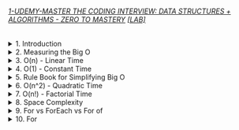 ###### [1-UDEMY-MASTER THE CODING INTERVIEW: DATA STRUCTURES + ALGORITHMS - ZERO TO MASTERY](https://www.udemy.com/course/master-the-coding-interview-data-structures-algorithms/) [[LAB]](/courses/ai/1.md)

<details>
  <summary>1. Introduction </summary>

# Introduction

```jsbs
Data Structures:
- Arrays
- Stacks
- Queues
- Linked List
- Trees
- Tries
- Graphs
- Hash Tables

Algorithms:
- Sorting
- Dynamic Programming
- BFS and DFS (Searching)
- Recursion
```

<img width="1089" alt="image" src="https://github.com/omeatai/My-Tutorials/assets/32337103/7f5ca60c-29c8-4305-8efe-856328fe0b11">
<img width="1266" alt="image" src="https://github.com/omeatai/My-Tutorials/assets/32337103/c1a27b98-e0a5-465c-8315-67904460777c">

# Interview Session - https://youtu.be/XKu_SEDAykw

<img width="1157" alt="image" src="https://github.com/omeatai/My-Tutorials/assets/32337103/d6495736-8b0c-428e-9d35-8287b0ef0466">

# Interview Cheat Sheet

<img width="1157" alt="image" src="https://github.com/omeatai/My-Tutorials/assets/32337103/6c7edd7c-d636-4ed6-b786-6f046e76b9ac">
<img width="1157" alt="image" src="https://github.com/omeatai/My-Tutorials/assets/32337103/79fc2d87-1f5d-4526-ba41-f68ebda852d7">
<img width="1157" alt="image" src="https://github.com/omeatai/My-Tutorials/assets/32337103/85f19476-bd23-4cf7-9997-14cda646d6ae">
<img width="1157" alt="image" src="https://github.com/omeatai/My-Tutorials/assets/32337103/1a8c0813-356b-428f-b78a-56bf24be1910">
<img width="1157" alt="image" src="https://github.com/omeatai/My-Tutorials/assets/32337103/ffb24457-7309-4972-8e29-aebe709c87d2">
<img width="1157" alt="image" src="https://github.com/omeatai/My-Tutorials/assets/32337103/57f75417-f507-4642-834f-b28e8312fe65">
<img width="1157" alt="image" src="https://github.com/omeatai/My-Tutorials/assets/32337103/1a8f742e-a883-4df1-85e8-ee9c2a8d3634">

# #END </details>

<details>
  <summary>2. Measuring the Big O </summary>

# Measuring the Big O

<img width="1266" alt="image" src="https://github.com/omeatai/My-Tutorials/assets/32337103/dda2dee4-a8bd-4936-80b2-03c460f2205b">

# Example 1:

```js
const nemo = ['nemo'];

function findNemo(array) {
  for (let i = 0; i < array.length; i++) {
    if (array[i] === 'nemo') {
      console.log('Found NEMO!');
    }
  }
}

findNemo(nemo);
```

<img width="1266" alt="image" src="https://github.com/omeatai/My-Tutorials/assets/32337103/2c40ecbb-8a35-492a-a9ea-b83f2c691341">

# Example 2: Big O and Scalabnility

```js
const nemo = ['nemo'];

function findNemo(array) {
  for (let i = 0; i < array.length; i++) {
    if (array[i] === 'nemo') {
      console.log('Found NEMO!');
    }
  }
}

function findNemo2(array) {
  let t0 = performance.now();
  for (let i = 0; i < array.length; i++) {
    if (array[i] === 'nemo') {
      console.log('Found NEMO!');
    }
  }
  let t1 = performance.now();
  console.log('Call to find Nemo took ' + (t1 - t0) + ' milliseconds');
}

findNemo2(nemo);
```

<img width="1266" alt="image" src="https://github.com/omeatai/My-Tutorials/assets/32337103/3cc3cc12-9d4a-4dd1-bb4d-d0edea9e631a">

# Example 3:

```js
const nemo = ['nemo'];

const large = new Array(1000).fill('nemo');

function findNemo(array) {
  for (let i = 0; i < array.length; i++) {
    if (array[i] === 'nemo') {
      console.log('Found NEMO!');
    }
  }
}

function findNemo2(array) {
  let t0 = performance.now();
  for (let i = 0; i < array.length; i++) {
    if (array[i] === 'nemo') {
      console.log('Found NEMO!');
    }
  }
  let t1 = performance.now();
  console.log('Call to find Nemo took ' + (t1 - t0) + ' milliseconds');
}

findNemo2(large);
```

<img width="1266" alt="image" src="https://github.com/omeatai/My-Tutorials/assets/32337103/7530a16e-44f7-4ded-8671-734a2cedd0c6">

# #END </details>

<details>
  <summary>3. O(n) - Linear Time </summary>

# O(n) - Linear Time

# Example 1:

```js
const nemo = ['nemo'];

const large = new Array(5).fill('nemo');

function findNemo(array) {
  let count = 0;
  for (let i = 0; i < array.length; i++) {
    if (array[i] === 'nemo') {
      console.log('Found NEMO!');
    }
    count += 1;
  }
  console.log(`O(${count})`)
}

findNemo(large); // O(n) ----> Linear Time
```

<img width="1266" alt="image" src="https://github.com/omeatai/My-Tutorials/assets/32337103/4d49bd0d-69f6-4dc6-acb7-8eb1e194448b">

# Example 2:

```js
// What is the Big O of the below function? (Hint, you may want to go line by line)
function funChallenge(input) {
  let a = 10; // O(1)
  a = 50 + 3; // O(1)

  for (let i = 0; i < input.length; i++) { // O(n)
    anotherFunction(); // O(n)
    let stranger = true; // O(n)
    a++; // O(n)
  }
  return a; // O(1)
}

function anotherFunction() {
  return 60 + 5;
}

console.log(funChallenge([1, 2, 3, 4, 5])) // O(3 + 4n) ---> O(n)
```

<img width="1316" alt="image" src="https://github.com/omeatai/My-Tutorials/assets/32337103/f1e8e60b-548f-4d0d-aac2-1ec992d5a533">

# Example 3:

```js
// What is the Big O of the below function? (Hint, you may want to go line by line)
function anotherFunChallenge(input) {
  let a = 5; // O(1)
  let b = 10; // O(1)
  let c = 50; // O(1)
  for (let i = 0; i < input; i++) { // O(n)
    let x = i + 1; // O(n)
    let y = i + 2; // O(n)
    let z = i + 3; // O(n)
  }
  for (let j = 0; j < input; j++) { // O(n)
    let p = j * 2; // O(n)
    let q = j * 2; // O(n)
  }
  let whoAmI = "I don't know"; // O(1)
}

anotherFunChallenge([1, 2, 3, 4, 5]) // O(4 + 7n) ----> O(n)
```

# #END </details>

<details>
  <summary>4. O(1) - Constant Time </summary>

# O(1) - Constant Time

# Example 1:

```js
const boxes = [0, 1, 2, 3, 4, 5];

function logFirstTwoBoxes(boxes) {
  console.log(boxes[0]); // 0(1)
  console.log(boxes[1]); // 0(1)
}

logFirstTwoBoxes(boxes)  // O(1) ----> Constant Time
```

<img width="1316" alt="image" src="https://github.com/omeatai/My-Tutorials/assets/32337103/0b9d7f2d-d4d4-4934-8b75-40943d0951ac">

# #END </details>

<details>
  <summary>5. Rule Book for Simplifying Big O </summary>

# Rule Book for Simplifying Big O

- Rule 1: Worst Case - Big O always looks for the worse case scenerio.
- Rule 2: Remove Constants - Always drop the contants
- Rule 3: Different terms for inputs - Always keep loops for different Arrays as different O notations eg. O(n + a)
- Rule 4: Drop Non Dominants - Dominants are notations with higher occurence compared to its Big O counterpart.

<img width="1313" alt="image" src="https://github.com/omeatai/My-Tutorials/assets/32337103/5d405b0e-80c7-4a0c-9581-3532258ed2a0">

# Cheat Sheet

<img width="1313" alt="image" src="https://github.com/omeatai/My-Tutorials/assets/32337103/310fc765-7f75-4f91-98a0-f4e1bab31bdf">
<img width="1313" alt="image" src="https://github.com/omeatai/My-Tutorials/assets/32337103/0925db37-c7e0-4553-a255-dc9bfe591871">

# #END </details>

<details>
  <summary>6. O(n^2) - Quadratic Time </summary>

# O(n^2) - Quadratic Time

# Example 1:

```js
//Log all pairs of array

const boxes = ['a', 'b', 'c', 'd', 'e'];
function logAllPairsOfArray(array) {
  for (let i = 0; i < array.length; i++) {
    for (let j = 0; j < array.length; j++) {
      console.log(array[i], array[j])
    }
  }
}

logAllPairsOfArray(boxes) // O(n * n) ----> O(n^2)
```

<img width="1313" alt="image" src="https://github.com/omeatai/My-Tutorials/assets/32337103/dd0d468a-62ca-4186-a9fd-de9392d2414b">

# Example 2:

```js
function printAllNumbersThenAllPairSums(numbers) {

  console.log('these are the numbers:'); // O(1)
  numbers.forEach(function(number) { // O(n)
    console.log(number);
  });

  console.log('and these are their sums:'); // O(1)
  numbers.forEach(function(firstNumber) { // O(n^2)
    numbers.forEach(function(secondNumber) {
      console.log(firstNumber + secondNumber);
    });
  });
}

printAllNumbersThenAllPairSums([1, 2, 3, 4, 5]) // O(n^2 + n + 2) ---> O(n^2)
```

<img width="1313" alt="image" src="https://github.com/omeatai/My-Tutorials/assets/32337103/e2cee019-165c-46f9-ae59-c7b88f458b7a">

# #END </details>

<details>
  <summary>7. O(n!) - Factorial Time </summary>

# O(n!) - Factorial Time

```java
void nFacRuntimeFunc(int n) {
  for(int i=0; i<n; i++) {
    nFacRuntimeFunc(n-1);
  }
}
```

<img width="1313" alt="image" src="https://github.com/omeatai/My-Tutorials/assets/32337103/84e47905-2477-450c-9d88-6ad0d06f12fc">

# #END </details>

<details>
  <summary>8. Space Complexity </summary>

# Space Complexity

# 3 Bigs in Coding

- Readable
- Memory (Space Complexity)
- Speed (Time Complexity)

# Heap vs Stack

- Heap: Where we store variables that we assign values to.
- Stack: Where we keep track of our function calls.

# What causes Space complexity?

- Variables
- Data Structures
- Function Call
- Allocations

# Example 1:

```js
function boooo(n) {
  for (let i = 0; i < n; i++) {
    console.log('booooo');
  }
}
//Time complexity - O(n)
//Space complexity - O(1)

function arrayOfHiNTimes(n) {
  var hiArray = [];
  for (let i = 0; i < n; i++) {
    hiArray[i] = 'hi';
  }
  return hiArray;
}
// Time complexity O(n)
// Space complexity O(n)

console.log(arrayOfHiNTimes(6))
```

<img width="1313" alt="image" src="https://github.com/omeatai/My-Tutorials/assets/32337103/c74130a4-33f0-4700-a948-6da3d96466ad">

# #END </details>

<details>
  <summary>9. For vs ForEach vs For of </summary>

# For vs ForEach vs For of

```js
const nemo = ['nemo'];

const large = new Array(5).fill('nemo');

function findNemo(array) {
  for (let i = 0; i < array.length; i++) {
    if (array[i] === 'nemo') {
      console.log('1-Found NEMO!');
    }
  }
}

const findNemo2 = array => {
  array.forEach(fish => {
    if (fish === 'nemo') {
      console.log('2-Found NEMO!');
    }
  })
}

const findNemo3 = array => {
  for (let fish of array) {
    if (fish === 'nemo') {
      console.log('3-Found NEMO!');
    }
  }
}

findNemo(large); // O(n) ----> Linear Time
findNemo2(large);
findNemo3(large);
```

<img width="1313" alt="image" src="https://github.com/omeatai/My-Tutorials/assets/32337103/897a7adf-ba37-4384-836a-5223e28ef149">

# #END </details>

<details>
  <summary>10. For </summary>

# For

```js

```

```js

```

```js

```

```js

```

```js

```

```js

```

```js

```

```js

```

```js

```

```js

```

```js

```

```js

```

# #END </details>
